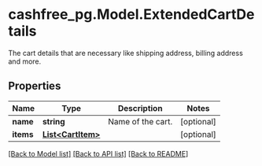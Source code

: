 # cashfree_pg.Model.ExtendedCartDetails
The cart details that are necessary like shipping address, billing address and more.

## Properties

Name | Type | Description | Notes
------------ | ------------- | ------------- | -------------
**name** | **string** | Name of the cart. | [optional] 
**items** | [**List&lt;CartItem&gt;**](CartItem.md) |  | [optional] 

[[Back to Model list]](../README.md#documentation-for-models) [[Back to API list]](../README.md#documentation-for-api-endpoints) [[Back to README]](../README.md)

